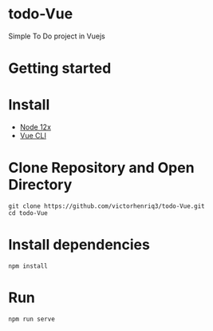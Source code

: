 # todo-Vue
Simple To Do project in Vuejs

# Getting started

# Install
- [Node 12x](https://nodejs.org/en/)
- [Vue CLI](https://cli.vuejs.org/)

# Clone Repository and Open Directory
```shell
git clone https://github.com/victorhenriq3/todo-Vue.git
cd todo-Vue
```
# Install dependencies
```shell
npm install
```
# Run
```shell
npm run serve
```
